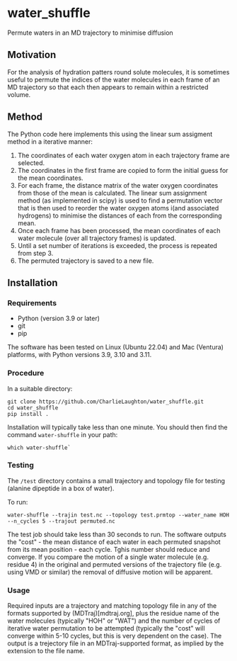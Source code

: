 # water_shuffle
Permute waters in an MD trajectory to minimise diffusion

## Motivation
For the analysis of hydration patters round solute molecules, it is sometimes
useful to permute the indices of the water molecules in each frame of an MD
trajectory so that each then appears to remain within a restricted volume.

## Method
The Python code here implements this using the linear sum assigment method in a iterative manner:

1. The coordinates of each water oxygen atom in each trajectory frame are selected.
2. The coordinates in the first frame are copied to form the initial guess for the mean coordinates.
3. For each frame, the distance matrix of the water oxygen coordinates from those of the mean is calculated. The linear sum assignment method (as implemented in scipy) is used to find a
permutation vector that is then used to reorder the water oxygen atoms i(and associated hydrogens) to minimise the distances of each from the corresponding mean. 
5. Once each frame has been processed, the mean coordinates of each water molecule (over all trajectory frames) is updated.
7. Until a set number of iterations is exceeded, the process is repeated from step 3.
8. The permuted trajectory is saved to a new file.

## Installation

### Requirements
* Python (version 3.9 or later)
* git
* pip

The software has been tested on Linux (Ubuntu 22.04) and Mac (Ventura) platforms, with Python versions 3.9, 3.10 and 3.11.

### Procedure
In a suitable directory:

```
git clone https://github.com/CharlieLaughton/water_shuffle.git
cd water_shuffle
pip install .
```
Installation will typically take less than one minute. You should then find the command `water-shuffle` in your path:
```
which water-shuffle`
```

### Testing
The `/test` directory contains a small trajectory and topology file for testing (alanine dipeptide in a box of water).

To run:
```
water-shuffle --trajin test.nc --topology test.prmtop --water_name HOH --n_cycles 5 --trajout permuted.nc
```
The test job should take less than 30 seconds to run. The software outputs the "cost" - the mean distance of each water in each permuted snapshot from its mean position - each cycle. Tghis number should reduce and converge. If you compare the motion of a single water molecule (e.g. residue 4) in the original and permuted versions of the trajectory file (e.g. using VMD or similar) the removal of diffusive motion will be apparent.

### Usage
Required inputs are a trajectory and matching topology file in any of the formats supported by (MDTraj)[mdtraj.org], plus the residue name of the water molecules (typically "HOH" or "WAT") and the number of cycles of iterative water permutation to be attempted (typically the "cost" will converge within 5-10 cycles, but this is very dependent on the case). The output is a trejectory file in an MDTraj-supported format, as implied by the extension to the file name.
